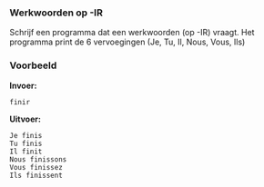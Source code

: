 ### Werkwoorden op -IR 
Schrijf een programma dat een werkwoorden (op -IR) vraagt. Het programma print de 6 vervoegingen (Je, Tu, Il, Nous, Vous, Ils)


### Voorbeeld
**Invoer:**

    finir
    
**Uitvoer:**

    Je finis
    Tu finis
    Il finit
    Nous finissons
    Vous finissez
    Ils finissent
